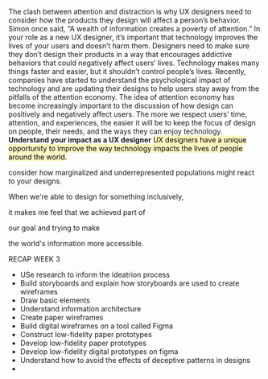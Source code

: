 The clash between attention and distraction is why UX designers need to consider how the products they design will affect a person’s behavior. Simon once said, “A wealth of information creates a poverty of attention.” In your role as a new UX designer, it’s important that technology improves the lives of your users and doesn’t harm them. Designers need to make sure they don’t design their products in a way that encourages addictive behaviors that could negatively affect users’ lives.
Technology makes many things faster and easier, but it shouldn’t control people’s lives. Recently, companies have started to understand the psychological impact of technology and are updating their designs to help users stay away from the pitfalls of the attention economy.
The idea of attention economy has become increasingly important to the discussion of how design can positively and negatively affect users. The more we respect users’ time, attention, and experiences, the easier it will be to keep the focus of design on people, their needs, and the ways they can enjoy technology.
**Understand your impact as a UX designer**
<mark style="background: #FFF3A3A6;">UX designers have a unique opportunity to improve the way technology impacts the lives of people around the world. </mark>

consider how marginalized and underrepresented populations might react to your designs.


When we're able to design for something inclusively, 

it makes me feel that we achieved part of 

our goal and trying to make 

the world's information more accessible.


RECAP WEEK 3
- USe research to inform the ideatrion process
- Build storyboards and explain how storyboards are used to create wireframes
- Draw basic elements
- Understand information architecture
- Create paper wireframes
- Build digital wireframes on a tool called Figma
- Construct low-fidelity paper prototypes
- Develop low-fidelity paper prototypes
- Develop low-fidelity digital prototypes on figma
- Understand how to avoid the effects of deceptive patterns in designs
- 




